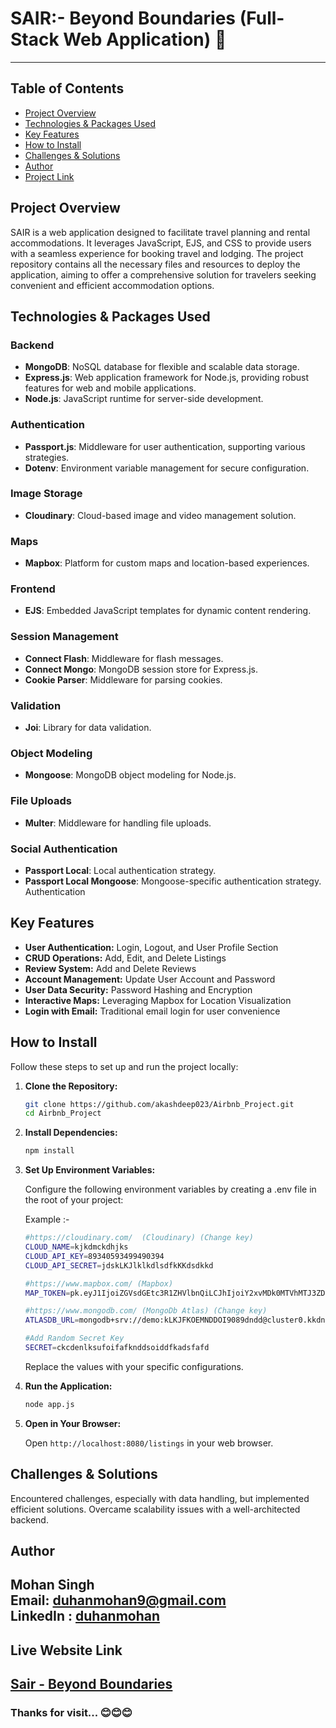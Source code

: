 # SAIR:- Beyond Boundaries (Full-Stack Web Application) 🚀
---

## Table of Contents

-   [Project Overview](#project-overview)
-   [Technologies & Packages Used](#technologies--packages-used)
-   [Key Features](#key-features)
-   [How to Install](#how-to-install)
-   [Challenges & Solutions](#challenges--solutions)
-   [Author](#author)
-   [Project Link](#project-link)

## Project Overview

SAIR is a web application designed to facilitate travel planning and rental accommodations. It leverages JavaScript, EJS, and CSS to provide users with a seamless experience for booking travel and lodging. The project repository contains all the necessary files and resources to deploy the application, aiming to offer a comprehensive solution for travelers seeking convenient and efficient accommodation options.

## Technologies & Packages Used

### Backend

-   **MongoDB**: NoSQL database for flexible and scalable data storage.
-   **Express.js**: Web application framework for Node.js, providing robust features for web and mobile applications.
-   **Node.js**: JavaScript runtime for server-side development.

### Authentication

-   **Passport.js**: Middleware for user authentication, supporting various strategies.
-   **Dotenv**: Environment variable management for secure configuration.

### Image Storage

-   **Cloudinary**: Cloud-based image and video management solution.

### Maps

-   **Mapbox**: Platform for custom maps and location-based experiences.

### Frontend

-   **EJS**: Embedded JavaScript templates for dynamic content rendering.

### Session Management

-   **Connect Flash**: Middleware for flash messages.
-   **Connect Mongo**: MongoDB session store for Express.js.
-   **Cookie Parser**: Middleware for parsing cookies.

### Validation

-   **Joi**: Library for data validation.

### Object Modeling

-   **Mongoose**: MongoDB object modeling for Node.js.

### File Uploads

-   **Multer**: Middleware for handling file uploads.

### Social Authentication

-   **Passport Local**: Local authentication strategy.
-   **Passport Local Mongoose**: Mongoose-specific authentication strategy.
    Authentication

## Key Features

-   **User Authentication:** Login, Logout, and User Profile Section
-   **CRUD Operations:** Add, Edit, and Delete Listings
-   **Review System:** Add and Delete Reviews
-   **Account Management:** Update User Account and Password
-   **User Data Security:** Password Hashing and Encryption
-   **Interactive Maps:** Leveraging Mapbox for Location Visualization
-   **Login with Email:** Traditional email login for user convenience

## How to Install

Follow these steps to set up and run the project locally:

1.  **Clone the Repository:**

    ```bash
    git clone https://github.com/akashdeep023/Airbnb_Project.git
    cd Airbnb_Project
    ```

2.  **Install Dependencies:**

    ```bash
    npm install
    ```

3.  **Set Up Environment Variables:**

    Configure the following environment variables by creating a .env file in the root of your project:

    Example :-

    ```bash
    #https://cloudinary.com/  (Cloudinary) (Change key)
    CLOUD_NAME=kjkdmckdhjks
    CLOUD_API_KEY=89340593499490394
    CLOUD_API_SECRET=jdskLKJlklkdlsdfkKKdsdkkd

    #https://www.mapbox.com/ (Mapbox)
    MAP_TOKEN=pk.eyJ1IjoiZGVsdGEtc3R1ZHVlbnQiLCJhIjoiY2xvMDk0MTVhMTJ3ZDJrcGR5ZDFkaHl4ciJ9.Gj2VU1wvxc7rFVt5E4KLOQ

    #https://www.mongodb.com/ (MongoDb Atlas) (Change key)
    ATLASDB_URL=mongodb+srv://demo:kLKJFKOEMNDDOI9089dndd@cluster0.kkdnvkdkds.mongodb.net/?retryWrites=true&w=majority

    #Add Random Secret Key
    SECRET=ckcdenlksufoifafknddsoiddfkadsfafd

    ```

    Replace the values with your specific configurations.

4.  **Run the Application:**

    ```bash
    node app.js
    ```

5.  **Open in Your Browser:**

    Open `http://localhost:8080/listings` in your web browser.

## Challenges & Solutions

Encountered challenges, especially with data handling, but implemented efficient solutions. Overcame scalability issues with a well-architected backend.

## Author

Mohan Singh \
Email: duhanmohan9@gmail.com \
LinkedIn : <a href="https://www.linkedin.com/in/duhanmohan/">duhanmohan</a>
---

## Live Website Link
[Sair - Beyond Boundaries](https://sair.onrender.com/listings)
---

### Thanks for visit... 😊😊😊
